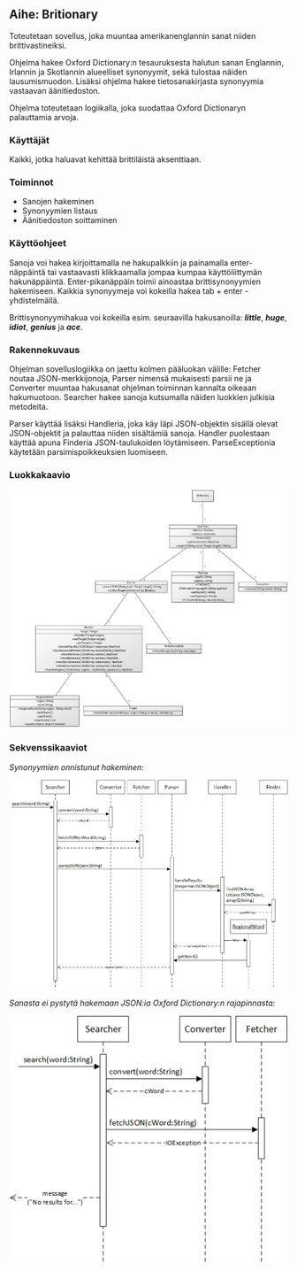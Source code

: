 ## **Aihe:** Britionary

Toteutetaan sovellus, joka muuntaa amerikanenglannin sanat niiden brittivastineiksi.

Ohjelma hakee Oxford Dictionary:n tesauruksesta halutun sanan Englannin, Irlannin ja Skotlannin alueelliset synonyymit, sekä tulostaa näiden lausumismuodon. Lisäksi ohjelma hakee tietosanakirjasta synonyymia vastaavan äänitiedoston.

Ohjelma toteutetaan logiikalla, joka suodattaa Oxford Dictionaryn palauttamia arvoja.

### **Käyttäjät**
Kaikki, jotka haluavat kehittää brittiläistä aksenttiaan.

### **Toiminnot**
* Sanojen hakeminen
* Synonyymien listaus
* Äänitiedoston soittaminen

### **Käyttöohjeet**
Sanoja voi hakea kirjoittamalla ne hakupalkkiin ja painamalla enter-näppäintä tai vastaavasti klikkaamalla jompaa kumpaa käyttöliittymän hakunäppäintä. Enter-pikanäppäin toimii ainoastaa brittisynonyymien hakemiseen. Kaikkia synonyymeja voi kokeilla hakea tab + enter -yhdistelmällä.

Brittisynonyymihakua voi kokeilla esim. seuraavilla hakusanoilla: __*little*__, __*huge*__, __*idiot*__, __*genius*__ ja __*ace*__.

### **Rakennekuvaus**
Ohjelman sovelluslogiikka on jaettu kolmen pääluokan välille: Fetcher noutaa JSON-merkkijonoja, Parser nimensä mukaisesti parsii ne ja Converter muuntaa hakusanat ohjelman toiminnan kannalta oikeaan hakumuotoon. Searcher hakee sanoja kutsumalla näiden luokkien julkisia metodeita.

Parser käyttää lisäksi Handleria, joka käy läpi JSON-objektin sisällä olevat JSON-objektit ja palauttaa niiden sisältämiä sanoja. Handler puolestaan käyttää apuna Finderia JSON-taulukoiden löytämiseen. ParseExceptionia käytetään parsimispoikkeuksien luomiseen.

### **Luokkakaavio**
![Luokkakaavio](luokkakaavio.png)

### **Sekvenssikaaviot**
_Synonyymien onnistunut hakeminen:_

![Sekvenssikaavio](sekvenssikaavio.jpg)

_Sanasta ei pystytä hakemaan JSON:ia Oxford Dictionary:n rajapinnasta:_

![Sekvenssikaavio](sekvenssikaavio_fail.jpg)

